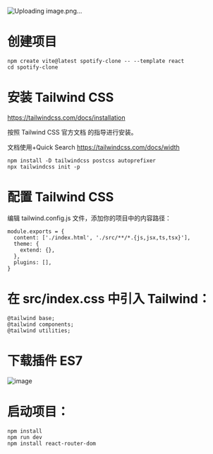 ![Uploading image.png…]()

# 创建项目
```
npm create vite@latest spotify-clone -- --template react
cd spotify-clone
```
# 安装 Tailwind CSS
https://tailwindcss.com/docs/installation

按照 Tailwind CSS 官方文档 的指导进行安装。

文档使用+Quick Search
https://tailwindcss.com/docs/width
```
npm install -D tailwindcss postcss autoprefixer
npx tailwindcss init -p
```

# 配置 Tailwind CSS
编辑 tailwind.config.js 文件，添加你的项目中的内容路径：

```
module.exports = {
  content: ['./index.html', './src/**/*.{js,jsx,ts,tsx}'],
  theme: {
    extend: {},
  },
  plugins: [],
}
```

# 在 src/index.css 中引入 Tailwind：
```
@tailwind base;
@tailwind components;
@tailwind utilities;
```

# 下载插件 ES7
![image](https://github.com/user-attachments/assets/a707b754-e1e1-4cc5-879f-caa542ac92d3)

# 启动项目：
```
npm install
npm run dev
npm install react-router-dom
```



